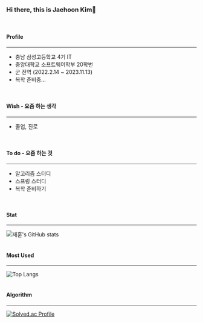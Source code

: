### Hi there, this is Jaehoon Kim👋
<br/>   

#### Profile
- - -
* 충남 삼성고등학교 4기 IT
* 중앙대학교 소프트웨어학부 20학번
* 군 전역 (2022.2.14 ~ 2023.11.13)
* 복학 준비중...
<br/>

#### Wish - 요즘 하는 생각
- - -
* 졸업, 진로
<br/>

#### To do - 요즘 하는 것
- - -
* 알고리즘 스터디
* 스프링 스터디
* 복학 준비하기
<br/>

#### Stat
- - -
![재훈's GitHub stats](https://github-readme-stats.vercel.app/api?username=RaccHoon&show_icons=true&theme=highcontrast)
<br/><br/>

#### Most Used
- - -
![Top Langs](https://github-readme-stats.vercel.app/api/top-langs/?username=RaccHoon&layout=compact&theme=highcontrast)
<br/><br/>

#### Algorithm
- - -
[![Solved.ac Profile](http://mazassumnida.wtf/api/v2/generate_badge?boj=jaehoon0429)](https://solved.ac/jaehoon0429/)

<!--
**RaccHoon/RaccHoon** is a ✨ _special_ ✨ repository because its `README.md` (this file) appears on your GitHub profile.

Here are some ideas to get you started:

- 🔭 I’m currently working on ...
- 🌱 I’m currently learning ...
- 👯 I’m looking to collaborate on ...
- 🤔 I’m looking for help with ...
- 💬 Ask me about ...
- 📫 How to reach me: ...
- 😄 Pronouns: ...
- ⚡ Fun fact: ...
-->
